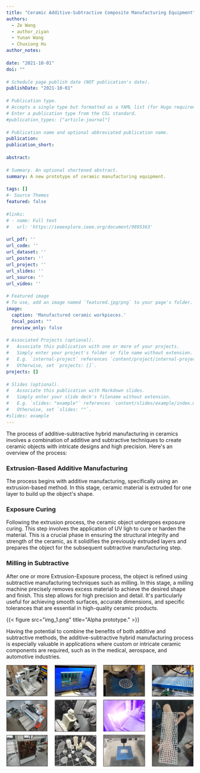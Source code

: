 ```yaml
---
title: "Ceramic Additive-Subtractive Composite Manufacturing Equipment"
authors:
  - Ze Wang
  - author_ziyan
  - Yunan Wang
  - Chuxiong Hu
author_notes:

date: "2021-10-01"
doi: ""

# Schedule page publish date (NOT publication's date).
publishDate: "2021-10-01"

# Publication type.
# Accepts a single type but formatted as a YAML list (for Hugo requirements).
# Enter a publication type from the CSL standard.
#publication_types: ["article-journal"]

# Publication name and optional abbreviated publication name.
publication: 
publication_short: 

abstract: 

# Summary. An optional shortened abstract.
summary: A new prototype of ceramic manufacturing equipment.

tags: []
#- Source Themes
featured: false

#links:
# - name: Full text
#   url: 'https://ieeexplore.ieee.org/document/9895363'

url_pdf: ''  
url_code: ''
url_dataset: ''
url_poster: ''
url_project: ''
url_slides: ''
url_source: ''
url_video: ''

# Featured image
# To use, add an image named `featured.jpg/png` to your page's folder. 
image:
  caption: 'Manufactured ceramic workpieces.'
  focal_point: ""
  preview_only: false

# Associated Projects (optional).
#   Associate this publication with one or more of your projects.
#   Simply enter your project's folder or file name without extension.
#   E.g. `internal-project` references `content/project/internal-project/index.md`.
#   Otherwise, set `projects: []`.
projects: []

# Slides (optional).
#   Associate this publication with Markdown slides.
#   Simply enter your slide deck's filename without extension.
#   E.g. `slides: "example"` references `content/slides/example/index.md`.
#   Otherwise, set `slides: ""`.
#slides: example
---
```


The process of additive-subtractive hybrid manufacturing in ceramics involves a combination of additive and subtractive techniques to create ceramic objects with intricate designs and high precision. Here's an overview of the process:

### Extrusion-Based Additive Manufacturing
The process begins with additive manufacturing, specifically using an extrusion-based method. In this stage, ceramic material is extruded for one layer to build up the object's shape.

### Exposure Curing
Following the extrusion process, the ceramic object undergoes exposure curing. This step involves the application of UV ligh to cure or harden the material. This is a crucial phase in ensuring the structural integrity and strength of the ceramic, as it solidifies the previously extruded layers and prepares the object for the subsequent subtractive manufacturing step.

### Milling in Subtractive 
After one or more Extrusion-Exposure process, the object is refined using subtractive manufacturing techniques such as milling. In this stage, a milling machine precisely removes excess material to achieve the desired shape and finish. This step allows for high precision and detail. It's particularly useful for achieving smooth surfaces, accurate dimensions, and specific tolerances that are essential in high-quality ceramic products.

{{< figure src="img_1.png" title="Alpha prototype." >}}

Having the potential to combine the benefits of both additive and subtractive methods, the additive-subtractive hybrid manufacturing process is especially valuable in applications where custom or intricate ceramic components are required, such as in the medical, aerospace, and automotive industries.


![img.png](img.png)
